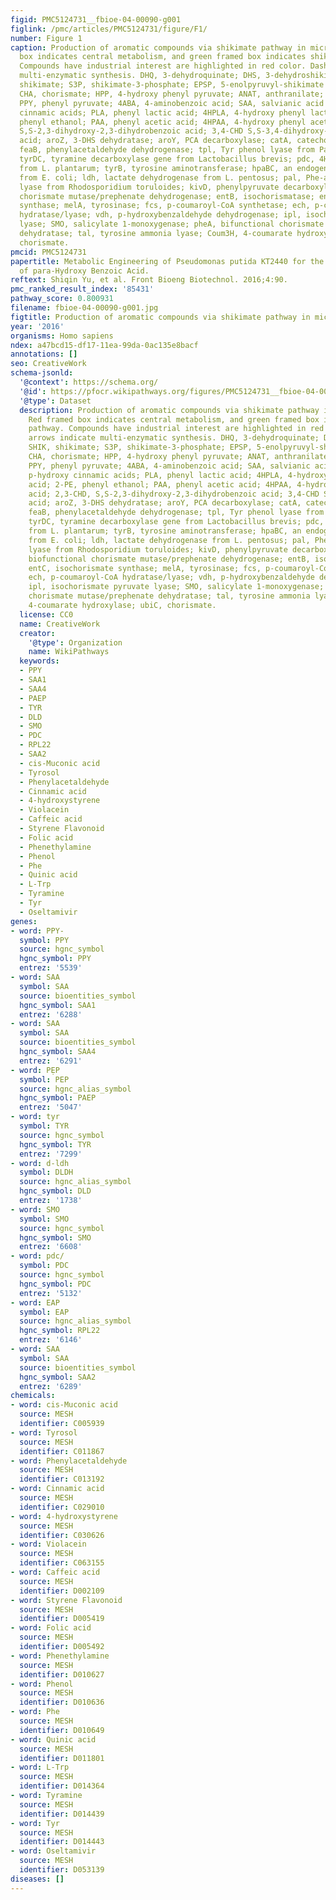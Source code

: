 ```yaml
---
figid: PMC5124731__fbioe-04-00090-g001
figlink: /pmc/articles/PMC5124731/figure/F1/
number: Figure 1
caption: Production of aromatic compounds via shikimate pathway in microbes. Red framed
  box indicates central metabolism, and green framed box indicates shikimate pathway.
  Compounds have industrial interest are highlighted in red color. Dashed arrows indicate
  multi-enzymatic synthesis. DHQ, 3-dehydroquinate; DHS, 3-dehydroshikimate; SHIK,
  shikimate; S3P, shikimate-3-phosphate; EPSP, 5-enolpyruvyl-shikimate 3-phosphate;
  CHA, chorismate; HPP, 4-hydroxy phenyl pyruvate; ANAT, anthranilate; PPA, prephenate;
  PPY, phenyl pyruvate; 4ABA, 4-aminobenzoic acid; SAA, salvianic acid A; 4HCA, p-hydroxy
  cinnamic acids; PLA, phenyl lactic acid; 4HPLA, 4-hydroxy phenyl lactic acid; 2-PE,
  phenyl ethanol; PAA, phenyl acetic acid; 4HPAA, 4-hydroxy phenyl acetic acid; 2,3-CHD,
  S,S-2,3-dihydroxy-2,3-dihydrobenzoic acid; 3,4-CHD S,S-3,4-dihydroxy-3,4-dihydrobenzoic
  acid; aroZ, 3-DHS dehydratase; aroY, PCA decarboxylase; catA, catechol 1,2-dioxygenase;
  feaB, phenylacetaldehyde dehydrogenase; tpl, Tyr phenol lyase from Pantoea agglomerans;
  tyrDC, tyramine decarboxylase gene from Lactobacillus brevis; pdc, 4HCA decarboxylase
  from L. plantarum; tyrB, tyrosine aminotransferase; hpaBC, an endogenous hydroxylase
  from E. coli; ldh, lactate dehydrogenase from L. pentosus; pal, Phe-ammonia lyase/Tyr-ammonia
  lyase from Rhodosporidium toruloides; kivD, phenylpyruvate decarboxylase tyrA, biofunctional
  chorismate mutase/prephenate dehydrogenase; entB, isochorismatase; entC, isochorismate
  synthase; melA, tyrosinase; fcs, p-coumaroyl-CoA synthetase; ech, p-coumaroyl-CoA
  hydratase/lyase; vdh, p-hydroxybenzaldehyde dehydrogenase; ipl, isochorismate pyruvate
  lyase; SMO, salicylate 1-monoxygenase; pheA, bifunctional chorismate mutase/prephenate
  dehydratase; tal, tyrosine ammonia lyase; Coum3H, 4-coumarate hydroxylase; ubiC,
  chorismate.
pmcid: PMC5124731
papertitle: Metabolic Engineering of Pseudomonas putida KT2440 for the Production
  of para-Hydroxy Benzoic Acid.
reftext: Shiqin Yu, et al. Front Bioeng Biotechnol. 2016;4:90.
pmc_ranked_result_index: '85431'
pathway_score: 0.800931
filename: fbioe-04-00090-g001.jpg
figtitle: Production of aromatic compounds via shikimate pathway in microbes
year: '2016'
organisms: Homo sapiens
ndex: a47bcd15-df17-11ea-99da-0ac135e8bacf
annotations: []
seo: CreativeWork
schema-jsonld:
  '@context': https://schema.org/
  '@id': https://pfocr.wikipathways.org/figures/PMC5124731__fbioe-04-00090-g001.html
  '@type': Dataset
  description: Production of aromatic compounds via shikimate pathway in microbes.
    Red framed box indicates central metabolism, and green framed box indicates shikimate
    pathway. Compounds have industrial interest are highlighted in red color. Dashed
    arrows indicate multi-enzymatic synthesis. DHQ, 3-dehydroquinate; DHS, 3-dehydroshikimate;
    SHIK, shikimate; S3P, shikimate-3-phosphate; EPSP, 5-enolpyruvyl-shikimate 3-phosphate;
    CHA, chorismate; HPP, 4-hydroxy phenyl pyruvate; ANAT, anthranilate; PPA, prephenate;
    PPY, phenyl pyruvate; 4ABA, 4-aminobenzoic acid; SAA, salvianic acid A; 4HCA,
    p-hydroxy cinnamic acids; PLA, phenyl lactic acid; 4HPLA, 4-hydroxy phenyl lactic
    acid; 2-PE, phenyl ethanol; PAA, phenyl acetic acid; 4HPAA, 4-hydroxy phenyl acetic
    acid; 2,3-CHD, S,S-2,3-dihydroxy-2,3-dihydrobenzoic acid; 3,4-CHD S,S-3,4-dihydroxy-3,4-dihydrobenzoic
    acid; aroZ, 3-DHS dehydratase; aroY, PCA decarboxylase; catA, catechol 1,2-dioxygenase;
    feaB, phenylacetaldehyde dehydrogenase; tpl, Tyr phenol lyase from Pantoea agglomerans;
    tyrDC, tyramine decarboxylase gene from Lactobacillus brevis; pdc, 4HCA decarboxylase
    from L. plantarum; tyrB, tyrosine aminotransferase; hpaBC, an endogenous hydroxylase
    from E. coli; ldh, lactate dehydrogenase from L. pentosus; pal, Phe-ammonia lyase/Tyr-ammonia
    lyase from Rhodosporidium toruloides; kivD, phenylpyruvate decarboxylase tyrA,
    biofunctional chorismate mutase/prephenate dehydrogenase; entB, isochorismatase;
    entC, isochorismate synthase; melA, tyrosinase; fcs, p-coumaroyl-CoA synthetase;
    ech, p-coumaroyl-CoA hydratase/lyase; vdh, p-hydroxybenzaldehyde dehydrogenase;
    ipl, isochorismate pyruvate lyase; SMO, salicylate 1-monoxygenase; pheA, bifunctional
    chorismate mutase/prephenate dehydratase; tal, tyrosine ammonia lyase; Coum3H,
    4-coumarate hydroxylase; ubiC, chorismate.
  license: CC0
  name: CreativeWork
  creator:
    '@type': Organization
    name: WikiPathways
  keywords:
  - PPY
  - SAA1
  - SAA4
  - PAEP
  - TYR
  - DLD
  - SMO
  - PDC
  - RPL22
  - SAA2
  - cis-Muconic acid
  - Tyrosol
  - Phenylacetaldehyde
  - Cinnamic acid
  - 4-hydroxystyrene
  - Violacein
  - Caffeic acid
  - Styrene Flavonoid
  - Folic acid
  - Phenethylamine
  - Phenol
  - Phe
  - Quinic acid
  - L-Trp
  - Tyramine
  - Tyr
  - Oseltamivir
genes:
- word: PPY-
  symbol: PPY
  source: hgnc_symbol
  hgnc_symbol: PPY
  entrez: '5539'
- word: SAA
  symbol: SAA
  source: bioentities_symbol
  hgnc_symbol: SAA1
  entrez: '6288'
- word: SAA
  symbol: SAA
  source: bioentities_symbol
  hgnc_symbol: SAA4
  entrez: '6291'
- word: PẸP
  symbol: PEP
  source: hgnc_alias_symbol
  hgnc_symbol: PAEP
  entrez: '5047'
- word: tyr
  symbol: TYR
  source: hgnc_symbol
  hgnc_symbol: TYR
  entrez: '7299'
- word: d-ldh
  symbol: DLDH
  source: hgnc_alias_symbol
  hgnc_symbol: DLD
  entrez: '1738'
- word: SMO
  symbol: SMO
  source: hgnc_symbol
  hgnc_symbol: SMO
  entrez: '6608'
- word: pdc/
  symbol: PDC
  source: hgnc_symbol
  hgnc_symbol: PDC
  entrez: '5132'
- word: EAP
  symbol: EAP
  source: hgnc_alias_symbol
  hgnc_symbol: RPL22
  entrez: '6146'
- word: SAA
  symbol: SAA
  source: bioentities_symbol
  hgnc_symbol: SAA2
  entrez: '6289'
chemicals:
- word: cis-Muconic acid
  source: MESH
  identifier: C005939
- word: Tyrosol
  source: MESH
  identifier: C011867
- word: Phenylacetaldehyde
  source: MESH
  identifier: C013192
- word: Cinnamic acid
  source: MESH
  identifier: C029010
- word: 4-hydroxystyrene
  source: MESH
  identifier: C030626
- word: Violacein
  source: MESH
  identifier: C063155
- word: Caffeic acid
  source: MESH
  identifier: D002109
- word: Styrene Flavonoid
  source: MESH
  identifier: D005419
- word: Folic acid
  source: MESH
  identifier: D005492
- word: Phenethylamine
  source: MESH
  identifier: D010627
- word: Phenol
  source: MESH
  identifier: D010636
- word: Phe
  source: MESH
  identifier: D010649
- word: Quinic acid
  source: MESH
  identifier: D011801
- word: L-Trp
  source: MESH
  identifier: D014364
- word: Tyramine
  source: MESH
  identifier: D014439
- word: Tyr
  source: MESH
  identifier: D014443
- word: Oseltamivir
  source: MESH
  identifier: D053139
diseases: []
---
```

